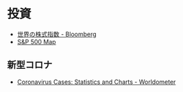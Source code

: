 # 投資

- [世界の株式指数 - Bloomberg](https://www.bloomberg.co.jp/markets/stocks)
- [S&P 500 Map](https://finviz.com/map.ashx?t=sec)

## 新型コロナ
- [Coronavirus Cases: Statistics and Charts - Worldometer](https://www.worldometers.info/coronavirus/coronavirus-cases/)
